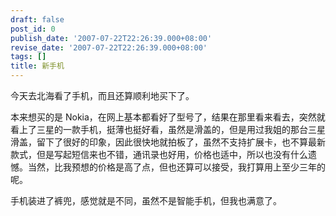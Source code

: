 ```yaml
---
draft: false
post_id: 0
publish_date: '2007-07-22T22:26:39.000+08:00'
revise_date: '2007-07-22T22:26:39.000+08:00'
tags: []
title: 新手机
---
```


今天去北海看了手机，而且还算顺利地买下了。

本来想买的是 Nokia，在网上基本都看好了型号了，结果在那里看来看去，突然就看上了三星的一款手机，挺薄也挺好看，虽然是滑盖的，但是用过我姐的那台三星滑盖，留下了很好的印象，因此很快地就拍板了，虽然不支持扩展卡，也不算最新款式，但是写起短信来也不错，通讯录也好用，价格也适中，所以也没有什么遗憾。当然，比我预想的价格是高了点，但也还算可以接受，我打算用上至少三年的呢。

手机装进了裤兜，感觉就是不同，虽然不是智能手机，但我也满意了。
